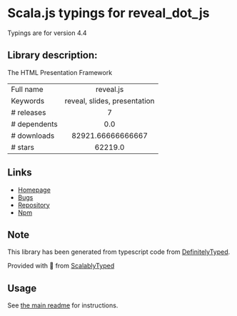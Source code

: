 
# Scala.js typings for reveal_dot_js

Typings are for version 4.4

## Library description:
The HTML Presentation Framework

|                    |                 |
| ------------------ | :-------------: |
| Full name          | reveal.js |
| Keywords           | reveal, slides, presentation |
| # releases         | 7 |
| # dependents       | 0.0 |
| # downloads        | 82921.66666666667 |
| # stars            | 62219.0 |

## Links
- [Homepage](https://revealjs.com)
- [Bugs](https://github.com/hakimel/reveal.js/issues)
- [Repository](https://github.com/hakimel/reveal.js)
- [Npm](https://www.npmjs.com/package/reveal.js)
    


## Note
This library has been generated from typescript code from [DefinitelyTyped](https://definitelytyped.org).

Provided with :purple_heart: from [ScalablyTyped](https://github.com/oyvindberg/ScalablyTyped)

## Usage
See [the main readme](../../readme.md) for instructions.


